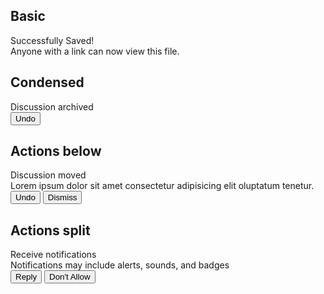 <script lang="ts">
  import { mdiInbox, mdiCheckCircleOutline } from '@mdi/js';

  import AppBar from '$lib/components/AppBar.svelte';
  import Button from '$lib/components/Button.svelte';
  import Icon from '$lib/components/Icon.svelte';
  import Preview from '$lib/components/Preview.svelte';
  import Notification from '$lib/components/Notification.svelte';
  import Stack from '$lib/components/Stack.svelte';
</script>

## Basic

<Preview>
  <Stack vertical class="w-100">
    <Notification open closeIcon>
      <div slot="icon">
        <Icon path={mdiCheckCircleOutline} class="text-green-500" />
      </div>
      <div slot="title">Successfully Saved!</div>
      <div slot="description">Anyone with a link can now view this file.</div>
    </Notification>
  </Stack>
</Preview>

## Condensed

<Preview>
  <Stack vertical class="w-100">
    <Notification open actions="right" closeIcon>
      <div slot="title">Discussion archived</div>
      <div slot="actions">
        <Button class="text-blue-500 hover:bg-blue-50 ">Undo</Button>
      </div>
    </Notification>
  </Stack>
</Preview>

## Actions below

<Preview>
  <Stack vertical class="w-100">
    <Notification actions="below" closeIcon>
      <div slot="icon" class="self-start">
        <Icon path={mdiInbox} />
      </div>
      <div slot="title">Discussion moved</div>
      <div slot="description" class="w-80">
        Lorem ipsum dolor sit amet consectetur adipisicing elit oluptatum
        tenetur.
      </div>
      <div slot="actions">
        <Button class="text-blue-500 hover:bg-blue-50">Undo</Button>
        <Button>Dismiss</Button>
      </div>
    </Notification>
  </Stack>
</Preview>

## Actions split

<Preview>
  <Stack vertical class="w-160">
    <Notification actions="split">
      <div slot="title">Receive notifications</div>
      <div slot="description">
        Notifications may include alerts, sounds, and badges
      </div>
      <div slot="actions" class="h-full">
        <Stack vertical class="border-l divide-y h-full">
          <Button class="text-blue-500 hover:bg-blue-50">Reply</Button>
          <Button>Don't Allow</Button>
        </Stack>
      </div>
    </Notification>
  </Stack>
</Preview>
